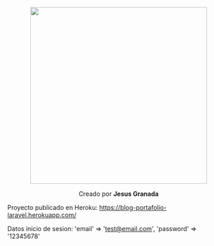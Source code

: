 <p align="center"><a href="https://laravel.com" target="_blank"><img src="https://raw.githubusercontent.com/laravel/art/master/logo-lockup/5%20SVG/2%20CMYK/1%20Full%20Color/laravel-logolockup-cmyk-red.svg" width="400"></a></p>
<p align="center">
    Creado por <strong>Jesus Granada</strong>
</p>

Proyecto publicado en Heroku: https://blog-portafolio-laravel.herokuapp.com/

Datos inicio de sesion:  'email' => 'test@email.com', 'password' => '12345678'
